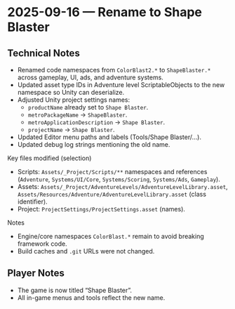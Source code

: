 # 2025-09-16 — Rename to Shape Blaster

## Technical Notes

- Renamed code namespaces from `ColorBlast2.*` to `ShapeBlaster.*` across gameplay, UI, ads, and adventure systems.
- Updated asset type IDs in Adventure level ScriptableObjects to the new namespace so Unity can deserialize.
- Adjusted Unity project settings names:
  - `productName` already set to `Shape Blaster`.
  - `metroPackageName` → `ShapeBlaster`.
  - `metroApplicationDescription` → `Shape Blaster`.
  - `projectName` → `Shape Blaster`.
- Updated Editor menu paths and labels (Tools/Shape Blaster/…).
- Updated debug log strings mentioning the old name.

Key files modified (selection)

- Scripts: `Assets/_Project/Scripts/**` namespaces and references (`Adventure`, `Systems/UI/Core`, `Systems/Scoring`, `Systems/Ads`, `Gameplay`).
- Assets: `Assets/_Project/AdventureLevels/AdventureLevelLibrary.asset`, `Assets/Resources/Adventure/AdventureLevelLibrary.asset` (class identifier).
- Project: `ProjectSettings/ProjectSettings.asset` (names).

Notes

- Engine/core namespaces `ColorBlast.*` remain to avoid breaking framework code.
- Build caches and `.git` URLs were not changed.

## Player Notes

- The game is now titled “Shape Blaster”.
- All in-game menus and tools reflect the new name.

